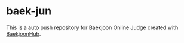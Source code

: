 # baek-jun
This is a auto push repository for Baekjoon Online Judge created with [BaekjoonHub](https://github.com/BaekjoonHub/BaekjoonHub).
